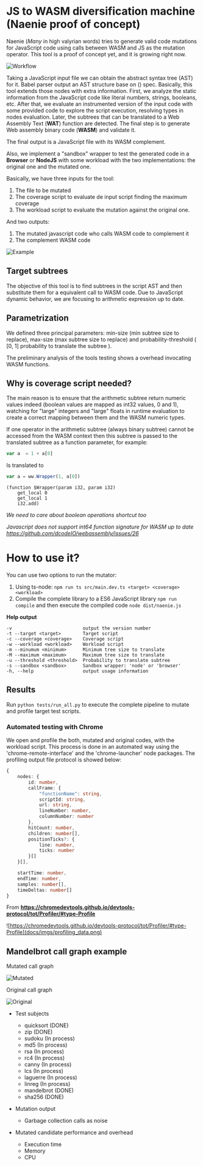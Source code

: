 # JS to WASM diversification machine (Naenie proof of concept)

Naenie (*Many* in high valyrian words) tries to generate valid code mutations for JavaScript code using calls between WASM and JS as the mutation operator. This tool is a proof of concept yet, and it is growing right now.

![Workflow](docs/imgs/workflow.png)

Taking a JavaScript input file we can obtain the abstract syntax tree (AST) for it. Babel parser output an AST structure base on () spec. Basically, this tool extends those nodes with extra information. First, we analyze the static information from the JavaScript code like literal numbers, strings, booleans, etc. After that, we evaluate an instrumented version of the input code with some provided code to explore the script execution, resolving types in nodes evaluation. Later, the subtrees that can be translated to a Web Assembly Text (**WAT**) function are detected. The final step is to generate Web assembly binary code (**WASM**) and validate it.

The final output is a JavaScript file with its WASM complement.

Also, we implement a "sandbox" wrapper to test the generated code in a **Browser** or **NodeJS** with some workload with the two implementations: the original one and the mutated one.

Basically, we have three inputs for the tool:
1. The file to be mutated
2. The coverage script to evaluate de input script finding the maximum coverage
3. The workload script to evaluate the mutation against the original one.

And two outputs:
1. The mutated javascript code who calls WASM code to complement it
2. The complement WASM code

![Example](docs/imgs/result2.png)

## Target subtrees

The objective of this tool is to find subtrees in the script AST and then substitute them for a equivalent call to WASM code. Due to JavaScript dynamic behavior, we are focusing to arithmetic expression up to date.

## Parametrization

We defined three principal parameters: min-size (min subtree size to replace), max-size (max subtree size to replace) and probability-threshold ( [0, 1] probability to translate the subtree ).

The preliminary analysis of the tools testing shows a overhead invocating WASM functions.

## Why is coverage script needed?

The main reason is to ensure that the arithmetic subtree return numeric values indeed (boolean values are mapped as int32 values, 0 and 1), watching for "large" integers and "large" floats in runtime evaluation to create a correct mapping between them and the WASM numeric types.

If one operator in the arithmetic subtree (always binary subtree) cannot be accessed from the WASM context then this subtree is passed to the translated subtree as a function parameter, for example:

```js
var a  = 1 + a[0]
```

Is translated to 

```js
var a = ww.Wrapper(1, a[0])
```

```
(function $Wrapper(param i32, param i32)
    get_local 0
    get_local 1
    i32.add)
```

*We need to care about boolean operations shortcut too*

*Javascript does not support int64 function signature for WASM up to date https://github.com/dcodeIO/webassembly/issues/26*

# How to use it?

You can use two options to run the mutator:
1. Using ts-node: ```npm run ts src/main.dev.ts <target> <coverage> <workload>```
2. Compile the complete library to a ES6 JavaScript library ```npm run compile``` and then execute the compiled code ```node dist/naenie.js```

**Help output**

```
-v                          output the version number
-t --target <target>        Target script
-c --coverage <coverage>    Coverage script
-w --workload <workload>    Workload script
-m --minumum <minimum>      Minimum tree size to translate
-M --maximum <maximum>      Maximum tree size to translate
-u --threshold <threshold>  Probability to translate subtree
-s --sandbox <sandbox>      Sandbox wrapper: 'node' or 'browser'
-h, --help                  output usage information
```


<!--

### Translation

- TODO

### Sandbox
- Node sandbox
- Browser sandbox

## Output

- Output structure

## Profiling

- Browser
  - Launch local server on output directory
  - Chrome basic
  - Firefox basic
  
- Node with perf in linux

-->

## Results

Run ```python tests/run_all.py``` to execute the complete pipeline to mutate and profile target test scripts.

### Automated testing with Chrome

We open and profile the both, mutated and original codes, with the workload script. This process is done in an automated way using the 'chrome-remote-interface' and the 'chrome-launcher' node packages. The profiling output file protocol is showed below:

```ts
{
    nodes: {
        id: number,
        callFrame: {
            "functionName": string,
            scriptId: string,
            url: string,
            lineNumber: number,
            columnNumber: number
        },
        hitCount: number,
        children: number[],
        positionTicks?: {
            line: number,
            ticks: number
        }[]
    }[],

    startTime: number,
    endTime: number,
    samples: number[],
    timeDeltas: number[]
}
```
From **https://chromedevtools.github.io/devtools-protocol/tot/Profiler/#type-Profile**

![https://chromedevtools.github.io/devtools-protocol/tot/Profiler/#type-Profile](docs/imgs/profiling_data.png)


## Mandelbrot call graph example

Mutated call graph

![Mutated](docs/imgs/mutated1.png)

Original call graph

![Original](docs/imgs/original1.png)

<!--
## Finding execution trace

1. Find target function
2. Start at the first index with the function id just after one lesser value
3. Stop at the next one value less than function id

-->

- Test subjects
  - quicksort (DONE)
  - zip  (DONE)
  - sudoku (In process)
  - md5 (In process)
  - rsa (In process)
  - rc4 (In process)
  - canny (In process)
  - lcs (In process)
  - laguerre (In process)
  - linreg (In process)
  - mandelbrot (DONE)
  - sha256 (DONE)
  
- Mutation output
  - Garbage collection calls as noise
- Mutated candidate performance and overhead
  - Execution time
  - Memory
  - CPU

